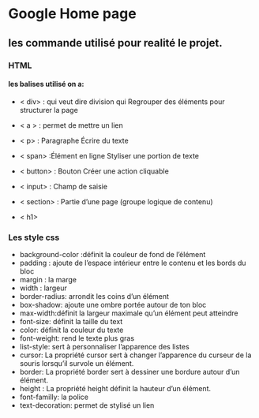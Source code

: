 # Google Home page
## les commande utilisé pour realité le projet.

### HTML 
#### les balises utilisé on a:


- < div> :  qui veut dire division qui Regrouper des éléments pour structurer la page

- < a > : permet de mettre un lien
 - < p>	: Paragraphe	Écrire du texte

-  < span> :Élément en ligne	Styliser une portion de texte

- < button>	: Bouton	Créer une action cliquable

- < input> :
Champ de saisie
- < section> :
Partie d’une page (groupe logique de contenu)
- < h1>

### Les style css
- background-color :définit la couleur de fond de l’élément
- padding : ajoute de l’espace intérieur entre le contenu et les bords du bloc
- margin : la marge
- width : largeur
- border-radius: arrondit les coins d’un élément
- box-shadow: ajoute une ombre portée autour de ton bloc
- max-width:définit la largeur maximale qu’un élément peut atteindre
- font-size: définit la taille du text
- color: définit la couleur du texte
- font-weight: rend le texte plus gras
- list-style: sert à personnaliser l’apparence des listes
- cursor: La propriété cursor sert à changer l’apparence du curseur de la souris lorsqu’il survole un élément.
- border: La propriété border sert à dessiner une bordure autour d’un élément.
- height : La propriété height définit la hauteur d’un élément.
- font-familly: la police
- text-decoration: permet de stylisé un lien


